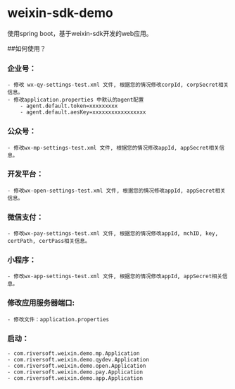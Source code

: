 # weixin-sdk-demo

使用spring boot，基于weixin-sdk开发的web应用。

##如何使用？

### 企业号：
    - 修改 wx-qy-settings-test.xml 文件, 根据您的情况修改corpId, corpSecret相关信息。
    - 修改application.properties 中默认的agent配置
	    - agent.default.token=xxxxxxxxx
	    - agent.default.aesKey=xxxxxxxxxxxxxxxxx

### 公众号：
	- 修改wx-mp-settings-test.xml 文件, 根据您的情况修改appId, appSecret相关信息。

### 开发平台：
	- 修改wx-open-settings-test.xml 文件, 根据您的情况修改appId, appSecret相关信息。
	
### 微信支付：
	- 修改wx-pay-settings-test.xml 文件, 根据您的情况修改appId, mchID, key, certPath, certPass相关信息。

### 小程序：
	- 修改wx-app-settings-test.xml 文件, 根据您的情况修改appId, appSecret相关信息。
	
### 修改应用服务器端口:
	- 修改文件：application.properties

### 启动：
    - com.riversoft.weixin.demo.mp.Application
    - com.riversoft.weixin.demo.qydev.Application        
    - com.riversoft.weixin.demo.open.Application
    - com.riversoft.weixin.demo.pay.Application
    - com.riversoft.weixin.demo.app.Application



